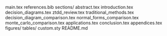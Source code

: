 main.tex
references.bib
sections/
    abstract.tex
    introduction.tex
    decision_diagrams.tex
    ztdd_review.tex
    traditional_methods.tex
    decision_diagram_comparison.tex
    normal_forms_comparison.tex
    monte_carlo_comparison.tex
    applications.tex
    conclusion.tex
    appendices.tex
figures/
tables/
custom.sty
README.md